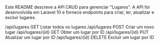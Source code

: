 Este README descreve a API CRUD para gerenciar "Lugares". A API foi desenvolvida em Laravel 10 e fornece endpoints para criar, ler, atualizar e excluir lugares.

/api/lugares	GET	Listar todos os lugares
/api/lugares	POST	Criar um novo lugar
/api/lugares/{id}	GET	Obter um lugar por ID
/api/lugares/{id}	PUT	Atualizar um lugar por ID
/api/lugares/{id}	DELETE	Excluir um lugar por ID
